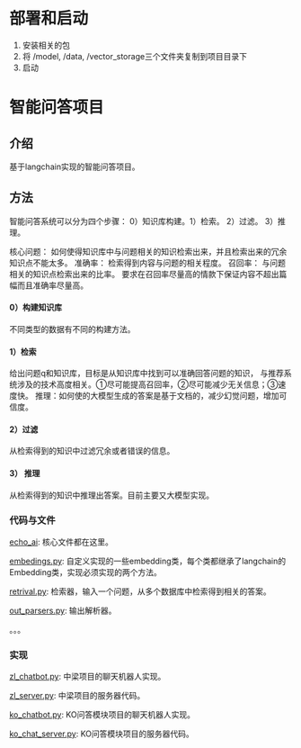 # 部署和启动
1) 安装相关的包
2) 将 /model, /data, /vector_storage三个文件夹复制到项目目录下
3) 启动


# 智能问答项目

## 介绍
基于langchain实现的智能问答项目。

## 方法

智能问答系统可以分为四个步骤： 0）知识库构建。1）检索。 2）过滤。 3）推理。

核心问题： 如何使得知识库中与问题相关的知识检索出来，并且检索出来的冗余知识点不能太多。
准确率： 检索得到内容与问题的相关程度。
召回率： 与问题相关的知识点检索出来的比率。
要求在召回率尽量高的情款下保证内容不超出篇幅而且准确率尽量高。

#### 0）构建知识库
不同类型的数据有不同的构建方法。


#### 1）检索
给出问题q和知识库，目标是从知识库中找到可以准确回答问题的知识， 与推荐系统涉及的技术高度相关。①尽可能提高召回率，②尽可能减少无关信息；③速度快。
推理：如何使的大模型生成的答案是基于文档的，减少幻觉问题，增加可信度。

#### 2）过滤
从检索得到的知识中过滤冗余或者错误的信息。

#### 3） 推理
从检索得到的知识中推理出答案。目前主要又大模型实现。






### 代码与文件

[echo_ai](echo_ai): 核心文件都在这里。

[embedings.py](echo_ai/embeddings.py): 自定义实现的一些embedding类，每个类都继承了langchain的Embedding类，实现必须实现的两个方法。

[retrival.py](echo_ai/retrival.py): 检索器，输入一个问题，从多个数据库中检索得到相关的答案。

[out_parsers.py](echo_ai/output_parsers.py): 输出解析器。

。。。


### 实现

[zl_chatbot.py](zl_chatbot.py): 中梁项目的聊天机器人实现。

[zl_server.py](zl_server.py): 中梁项目的服务器代码。

[ko_chatbot.py](ko_chatbot.py): KO问答模块项目的聊天机器人实现。

[ko_chat_server.py](ko_chat_server.py): KO问答模块项目的服务器代码。






